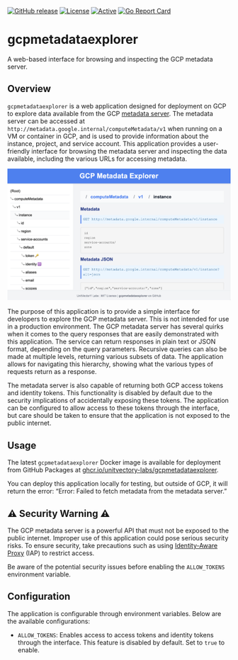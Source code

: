 [![GitHub release](https://img.shields.io/github/release/UnitVectorY-Labs/gcpmetadataexplorer.svg)](https://github.com/UnitVectorY-Labs/gcpmetadataexplorer/releases/latest) [![License](https://img.shields.io/badge/license-MIT-blue)](https://opensource.org/licenses/MIT) [![Active](https://img.shields.io/badge/Status-Active-green)](https://guide.unitvectorylabs.com/bestpractices/status/#active) [![Go Report Card](https://goreportcard.com/badge/github.com/UnitVectorY-Labs/gcpmetadataexplorer)](https://goreportcard.com/report/github.com/UnitVectorY-Labs/gcpmetadataexplorer)

# gcpmetadataexplorer

A web-based interface for browsing and inspecting the GCP metadata server.

## Overview

`gcpmetadataexplorer` is a web application designed for deployment on GCP to explore data available from the GCP [metadata server](https://cloud.google.com/compute/docs/metadata/overview). The metadata server can be accessed at `http://metadata.google.internal/computeMetadata/v1` when running on a VM or container in GCP, and is used to provide information about the instance, project, and service account. This application provides a user-friendly interface for browsing the metadata server and inspecting the data available, including the various URLs for accessing metadata.

![Application Interface](./assets/interface.png)

The purpose of this application is to provide a simple interface for developers to explore the GCP metadata server.  This is not intended for use in a production environment.  The GCP metadata server has several quirks when it comes to the query responses that are easily demonstrated with this application.  The service can return responses in plain text or JSON format, depending on the query parameters. Recursive queries can also be made at multiple levels, returning various subsets of data.  The application allows for navigating this hierarchy, showing what the various types of requests return as a response.

The metadata server is also capable of returning both GCP access tokens and identity tokens.  This functionality is disabled by default due to the security implications of accidentally exposing these tokens.  The application can be configured to allow access to these tokens through the interface, but care should be taken to ensure that the application is not exposed to the public internet.

## Usage

The latest `gcpmetadataexplorer` Docker image is available for deployment from GitHub Packages at [ghcr.io/unitvectory-labs/gcpmetadataexplorer](https://github.com/UnitVectorY-Labs/gcpmetadataexplorer/pkgs/container/gcpmetadataexplorer).

You can deploy this application locally for testing, but outside of GCP, it will return the error: “Error: Failed to fetch metadata from the metadata server.”

## ⚠️ Security Warning ⚠️

The GCP metadata server is a powerful API that must not be exposed to the public internet. Improper use of this application could pose serious security risks. To ensure security, take precautions such as using [Identity-Aware Proxy](https://cloud.google.com/security/products/iap) (IAP) to restrict access.

Be aware of the potential security issues before enabling the `ALLOW_TOKENS` environment variable.

## Configuration

The application is configurable through environment variables. Below are the available configurations:

- `ALLOW_TOKENS`: Enables access to access tokens and identity tokens through the interface. This feature is disabled by default. Set to `true` to enable.
